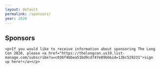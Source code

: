 ```yaml
---
layout: default
permalink: /sponsors/
year: 2020
---
```


<div class="row marketing">
  <div class="col-lg-12">
    <h2>Sponsors</h2>

    <p>If you would like to receive information about sponsoring The Long Con 2020, please <a href="https://thelongcon.us19.list-manage.com/subscribe?u=c036f4bbea51bd9cd747e89bb&id=13bc529231">sign up here!</a></p>
  </div>
</div>
